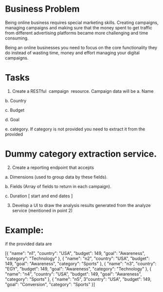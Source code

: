 # Business Problem
Being online business requires special marketing skills. Creating campaigns, managing campaigns and making sure that the money spent to get traffic from different advertising platforms became more challenging and time consuming.

Being an online businesses you need to focus on the core functionality they do instead of wasting time, money and effort managing your digital campaigns.

# Tasks

1. Create a RESTful ​ campaign ​ resource. Campaign data will be
a. Name

b. Country

c. Budget

d. Goal

e. category. If category is not provided you need to extract it from the provided


# Dummy category extraction service.

2. Create a reporting endpoint that accepts

a. Dimensions​ (used to group data by these fields).

b. Fields​ (Array of fields to return in each campaign).

c. Duration [​ start and end dates​ ]

3. Develop a UI to draw the analysis results generated from the analyze service (mentioned in point 2)

# Example: 

if the provided data are

[{
"name": "n1",
"country": "USA",
"budget": 149,
"goal": "Awareness",
"category": "Technology"
}, {
"name": "n2",
"country": "USA",
"budget": 149,
"goal": "Awareness",
"category": "Sports"
}, {
"name": "n3",
"country": "EGY",
"budget": 149,
"goal": "Awareness",
"category": "Technology"
}, {
"name": "n4",
"country": "USA",
"budget": 149,
"goal": "Awareness",
"category": "Sports"
}, {
"name": "n5",
3"country": "USA",
"budget": 149,
"goal": "Conversion",
"category": "Sports"
}]


